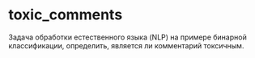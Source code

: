 # toxic_comments
Задача обработки естественного языка (NLP) на примере бинарной классификации, определить, является ли комментарий токсичным.

